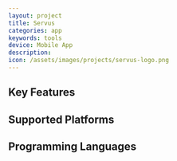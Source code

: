 ```yaml
---
layout: project
title: Servus
categories: app
keywords: tools
device: Mobile App
description:
icon: /assets/images/projects/servus-logo.png
---
```



## Key Features

## Supported Platforms

## Programming Languages
